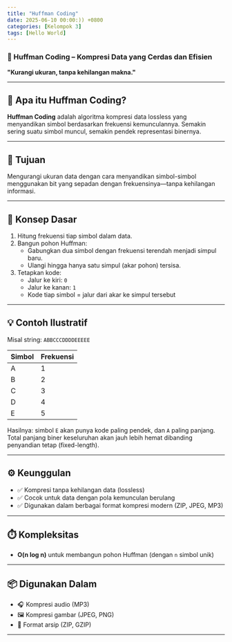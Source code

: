 ```yaml
---
title: "Huffman Coding"
date: 2025-06-10 00:00:)) +0800
categories: [Kelompok 3]
tags: [Hello World]
---
```


### 🧠 Huffman Coding – Kompresi Data yang Cerdas dan Efisien

 **"Kurangi ukuran, tanpa kehilangan makna."**

---

## 📌 Apa itu Huffman Coding?

**Huffman Coding** adalah algoritma kompresi data lossless yang menyandikan simbol berdasarkan frekuensi kemunculannya. Semakin sering suatu simbol muncul, semakin pendek representasi binernya.

---

## 🎯 Tujuan

Mengurangi ukuran data dengan cara menyandikan simbol-simbol menggunakan bit yang sepadan dengan frekuensinya—tanpa kehilangan informasi.

---

## 🧩 Konsep Dasar

1. Hitung frekuensi tiap simbol dalam data.
2. Bangun pohon Huffman:
   - Gabungkan dua simbol dengan frekuensi terendah menjadi simpul baru.
   - Ulangi hingga hanya satu simpul (akar pohon) tersisa.
3. Tetapkan kode:
   - Jalur ke kiri: `0`
   - Jalur ke kanan: `1`
   - Kode tiap simbol = jalur dari akar ke simpul tersebut

---

## 💡 Contoh Ilustratif

Misal string: `ABBCCCDDDDEEEEE`

| Simbol | Frekuensi |
|--------|-----------|
| A      | 1         |
| B      | 2         |
| C      | 3         |
| D      | 4         |
| E      | 5         |

Hasilnya: simbol `E` akan punya kode paling pendek, dan `A` paling panjang. Total panjang biner keseluruhan akan jauh lebih hemat dibanding penyandian tetap (fixed-length).

---

## ⚙️ Keunggulan

- ✅ Kompresi tanpa kehilangan data (lossless)
- ✅ Cocok untuk data dengan pola kemunculan berulang
- ✅ Digunakan dalam berbagai format kompresi modern (ZIP, JPEG, MP3)

---

## ⏱️ Kompleksitas

- **O(n log n)** untuk membangun pohon Huffman (dengan `n` simbol unik)

---

## 📦 Digunakan Dalam

- 🎧 Kompresi audio (MP3)
- 🖼️ Kompresi gambar (JPEG, PNG)
- 📄 Format arsip (ZIP, GZIP)

---
